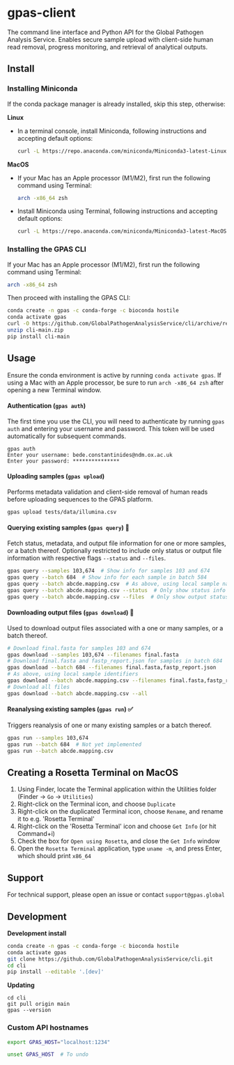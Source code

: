 # gpas-client

The command line interface and Python API for the Global Pathogen Analysis Service. Enables secure sample upload with client-side human read removal, progress monitoring, and retrieval of analytical outputs.



## Install

### Installing Miniconda

If the conda package manager is already installed, skip this step, otherwise:

**Linux**

- In a terminal console, install Miniconda, following instructions and accepting default options:
  ```bash
  curl -L https://repo.anaconda.com/miniconda/Miniconda3-latest-Linux-x86_64.sh | bash
  ```

**MacOS**

- If your Mac has an Apple processor (M1/M2), first run the following command using Terminal:
  ```bash
  arch -x86_64 zsh
  ```
- Install Miniconda using Terminal, following instructions and accepting default options:
  ```bash
  curl -L https://repo.anaconda.com/miniconda/Miniconda3-latest-MacOSX-x86_64.sh | bash
  ```



### Installing the GPAS CLI

If your Mac has an Apple processor (M1/M2), first run the following command using Terminal:
```bash
arch -x86_64 zsh
```

Then proceed with installing the GPAS CLI:


```bash
conda create -n gpas -c conda-forge -c bioconda hostile
conda activate gpas
curl -O https://github.com/GlobalPathogenAnalysisService/cli/archive/refs/heads/main.zip
unzip cli-main.zip
pip install cli-main
```



## Usage

Ensure the conda environment is active by running `conda activate gpas`. If using a Mac with an Apple processor, be sure to run `arch -x86_64 zsh` after opening a new Terminal window.

#### Authentication (`gpas auth`)

The first time you use the CLI, you will need to authenticate by running `gpas auth` and entering your username and password. This token will be used automatically for subsequent commands.

```
gpas auth
Enter your username: bede.constantinides@ndm.ox.ac.uk
Enter your password: ***************
```



#### Uploading samples (`gpas upload`)

Performs metadata validation and client-side removal of human reads before uploading sequences to the GPAS platform.

```bash
gpas upload tests/data/illumina.csv
```



#### Querying existing samples (`gpas query`) 🚧

Fetch status, metadata, and output file information for one or more samples, or a batch thereof. Optionally restricted to include only status or output file information with respective flags `--status` and `--files`.

```bash
gpas query --samples 103,674  # Show info for samples 103 and 674
gpas query --batch 684  # Show info for each sample in batch 584
gpas query --batch abcde.mapping.csv  # As above, using local sample names
gpas query --batch abcde.mapping.csv --status  # Only show status info
gpas query --batch abcde.mapping.csv --files  # Only show output status
```



#### Downloading output files (`gpas download`) 🚧

Used to download output files associated with a one or many samples, or a batch thereof.

```bash
# Download final.fasta for samples 103 and 674
gpas download --samples 103,674 --filenames final.fasta
# Download final.fasta and fastp_report.json for samples in batch 684
gpas download --batch 684 --filenames final.fasta,fastp_report.json
# As above, using local sample identifiers
gpas download --batch abcde.mapping.csv --filenames final.fasta,fastp_report.json
# Download all files
gpas download --batch abcde.mapping.csv --all
```



#### Reanalysing existing samples  (`gpas run`) ✅

Triggers reanalysis of one or many existing samples or a batch thereof.

```bash
gpas run --samples 103,674
gpas run --batch 684  # Not yet implemented
gpas run --batch abcde.mapping.csv
```



## Creating a Rosetta Terminal on MacOS

1. Using Finder, locate the Terminal application within the Utilities folder (Finder → `Go` → `Utilities`)
2. Right-click on the Terminal icon, and choose `Duplicate`
3. Right-click on the duplicated Terminal icon, choose `Rename`, and rename it to e.g. 'Rosetta Terminal'
4. Right-click on the 'Rosetta Terminal' icon and choose `Get Info` (or hit Command+i)
5. Check the box for `Open using Rosetta`, and close the `Get Info` window
6. Open the `Rosetta Terminal` application, type `uname -m`, and press Enter, which should print `x86_64`



## Support

For technical support, please open an issue or contact `support@gpas.global`



## Development

**Development install**

```bash
conda create -n gpas -c conda-forge -c bioconda hostile
conda activate gpas
git clone https://github.com/GlobalPathogenAnalysisService/cli.git
cd cli
pip install --editable '.[dev]'
```

**Updating**

```
cd cli
git pull origin main
gpas --version
```



### Custom API hostnames

```bash
export GPAS_HOST="localhost:1234"

unset GPAS_HOST  # To undo
```
